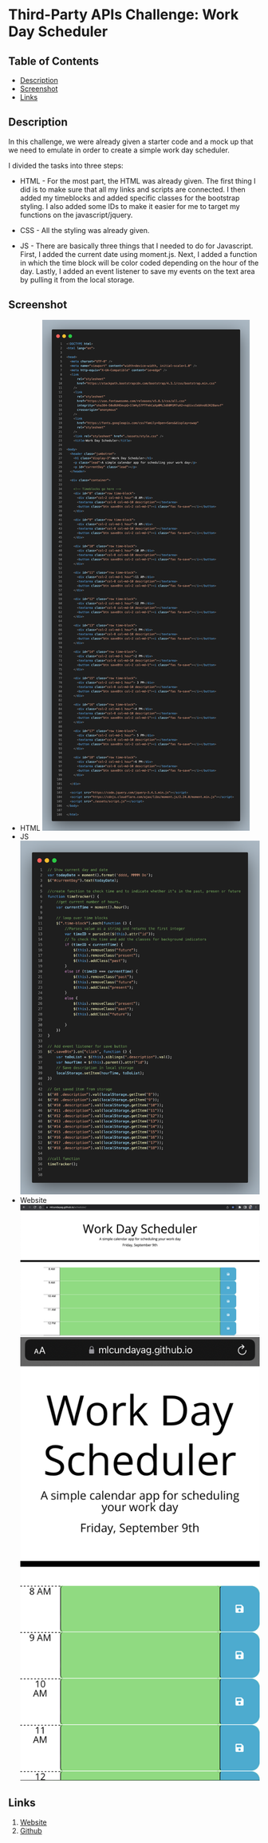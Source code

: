 # Third-Party APIs Challenge: Work Day Scheduler

## Table of Contents

* [Description](#description)
* [Screenshot](#screenshot)
* [Links](#links)

## Description
In this challenge, we were already given a starter code and a mock up that we need to emulate in order to create a simple work day scheduler. 

I divided the tasks into three steps:
* HTML - For the most part, the HTML was already given. The first thing I did is to make sure that all my links and scripts are connected. I then added my timeblocks and added specific classes for the bootstrap styling. I also added some IDs to make it easier for me to target my functions on the javascript/jquery.

* CSS - All the styling was already given. 

* JS - There are basically three things that I needed to do for Javascript. First, I added the current date using moment.js. Next, I added a function in which the time block will be color coded depending on the hour of the day. Lastly, I added an event listener to save my events on the text area by pulling it from the local storage.


## Screenshot
- HTML
![HTML Screenshot](./images/HTML%20Screenshot.png)
- JS
![JavaScript Screenshot](./images/JS%20Screenshot.png)
- Website
![Website(Desktop)](./images/Desktop%20Screenshot.png)
![Website(Mobile)](./images/Mobile%20Screenshot.jpeg)

## Links
1. [Website](https://mlcundayag.github.io/scheduler/)
2. [Github](https://github.com/mlcundayag/scheduler)
